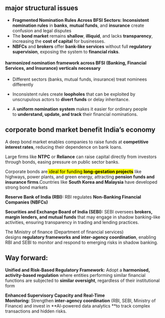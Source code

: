 
## **major structural issues**

- **Fragmented Nomination Rules Across BFSI Sectors: Inconsistent nomination rules** in **banks**, **mutual funds**, and **insurance** create confusion and legal disputes
- The **bond market** remains **shallow**, **illiquid**, and lacks **transparency**, increasing the **cost of capital** for businesses.
- **NBFCs** and **brokers** offer **bank-like services** without full **regulatory supervision**, exposing the system to **financial risks**.

#### **harmonized nomination framework across BFSI (Banking, Financial Services, and Insurance) verticals necessary**

- Different sectors (banks, mutual funds, insurance) treat nominees differently

- Inconsistent rules create **loopholes** that can be exploited by unscrupulous actors to **divert funds** or delay inheritance.

- A **uniform nomination system** makes it easier for ordinary people to **understand, update, and track** their financial nominations.

## **corporate bond market benefit India’s economy**

A deep bond market enables companies to raise funds at **competitive interest rates**, reducing their dependence on bank loans.

Large firms like **NTPC** or **Reliance** can raise capital directly from investors through bonds, easing pressure on public sector banks.

Corporate bonds are<mark class="hltr-boom-bam"> ideal for funding **long-gestation projects**</mark> like highways, power plants, and green energy, attracting **pension funds and insurance firms**.Countries like **South Korea and Malaysia** have developed strong bond markets

**Reserve Bank of India (RBI):** RBI regulates **Non-Banking Financial Companies (NBFCs)**

**Securities and Exchange Board of India (SEBI):** SEBI oversees **brokers, margin lenders, and mutual funds** that may engage in shadow banking-like activities, ensuring transparency in trading and lending practices.

The Ministry of finance (Department of financial services) designs **regulatory frameworks and inter-agency coordination**, enabling RBI and SEBI to monitor and respond to emerging risks in shadow banking.

## **Way forward:**

**Unified and Risk-Based Regulatory Framework:** Adopt a **harmonised, activity-based regulation** where entities performing similar financial functions are subjected to **similar oversight**, regardless of their institutional form


**Enhanced Supervisory Capacity and Real-Time Monitoring:** Strengthen **inter-agency coordination** (RBI, SEBI, Ministry of Finance) and invest in **AI-powered data analytics **to track complex transactions and hidden risks.




